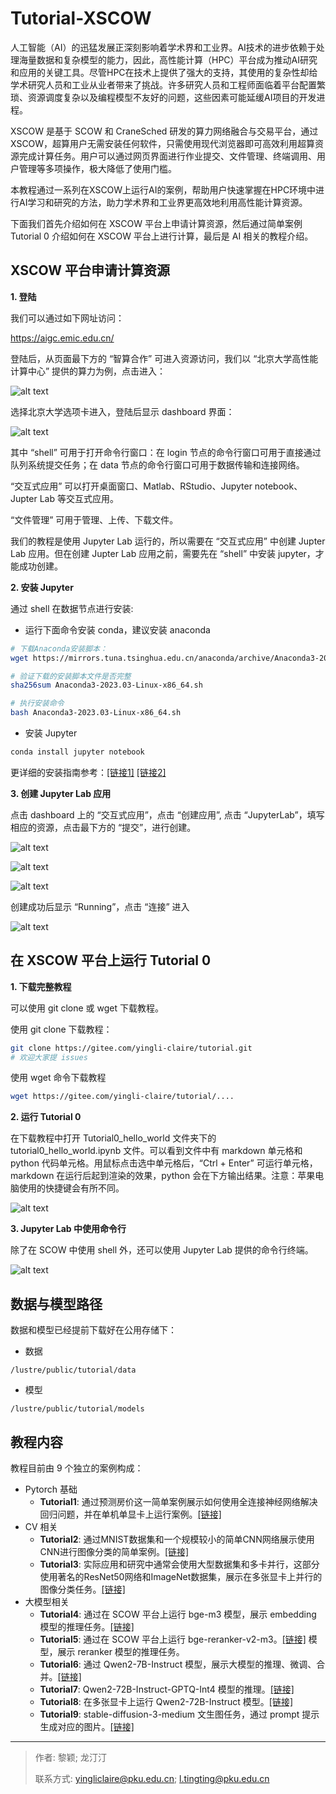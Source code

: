 # Tutorial-XSCOW

人工智能（AI）的迅猛发展正深刻影响着学术界和工业界。AI技术的进步依赖于处理海量数据和复杂模型的能力，因此，高性能计算（HPC）平台成为推动AI研究和应用的关键工具。尽管HPC在技术上提供了强大的支持，其使用的复杂性却给学术研究人员和工业从业者带来了挑战。许多研究人员和工程师面临着平台配置繁琐、资源调度复杂以及编程模型不友好的问题，这些因素可能延缓AI项目的开发进程。

XSCOW 是基于 SCOW 和 CraneSched 研发的算力网络融合与交易平台，通过XSCOW，超算用户无需安装任何软件，只需使用现代浏览器即可高效利用超算资源完成计算任务。用户可以通过网页界面进行作业提交、文件管理、终端调用、用户管理等多项操作，极大降低了使用门槛。

本教程通过一系列在XSCOW上运行AI的案例，帮助用户快速掌握在HPC环境中进行AI学习和研究的方法，助力学术界和工业界更高效地利用高性能计算资源。

下面我们首先介绍如何在 XSCOW 平台上申请计算资源，然后通过简单案例 Tutorial 0 介绍如何在 XSCOW 平台上进行计算，最后是 AI 相关的教程介绍。 

## XSCOW 平台申请计算资源

**1. 登陆**

我们可以通过如下网址访问：

https://aigc.emic.edu.cn/

登陆后，从页面最下方的 “智算合作” 可进入资源访问，我们以 “北京大学高性能计算中心” 提供的算力为例，点击进入：

![alt text](figures/image-6.png)

选择北京大学选项卡进入，登陆后显示 dashboard 界面：

![alt text](figures/image-7.png)

其中 “shell” 可用于打开命令行窗口：在 login 节点的命令行窗口可用于直接通过队列系统提交任务；在 data 节点的命令行窗口可用于数据传输和连接网络。

“交互式应用” 可以打开桌面窗口、Matlab、RStudio、Jupyter notebook、Jupter Lab 等交互式应用。

“文件管理” 可用于管理、上传、下载文件。

我们的教程是使用 Jupyter Lab 运行的，所以需要在 “交互式应用” 中创建 Jupter Lab 应用。但在创建 Jupter Lab 应用之前，需要先在 “shell” 中安装 jupyter，才能成功创建。

**2. 安装 Jupyter**
   
   通过 shell 在数据节点进行安装:

   - 运行下面命令安装 conda，建议安装 anaconda
  
  ```bash
  # 下载Anaconda安装脚本：
  wget https://mirrors.tuna.tsinghua.edu.cn/anaconda/archive/Anaconda3-2023.03-Linux-x86_64.sh

  # 验证下载的安装脚本文件是否完整
  sha256sum Anaconda3-2023.03-Linux-x86_64.sh

  # 执行安装命令
  bash Anaconda3-2023.03-Linux-x86_64.sh
  ```

  - 安装 Jupyter
  ```bash
  conda install jupyter notebook
  ```
  
  更详细的安装指南参考：[[链接1]](https://icode.pku.edu.cn/SCOW/docs/deploy/config/portal/apps/apps/jupyter) [[链接2]](https://hpc.pku.edu.cn/_book/guide/ood/interactive_jupyter.html)

**3. 创建 Jupyter Lab 应用**
   
   点击 dashboard 上的 “交互式应用”，点击 “创建应用”, 点击 “JupyterLab”，填写相应的资源，点击最下方的 “提交”，进行创建。

![alt text](figures/image-10.png)

![alt text](figures/image-11.png)

![alt text](figures/image-12.png)

创建成功后显示 “Running”，点击 “连接” 进入

![alt text](figures/image-13.png)


## 在 XSCOW 平台上运行 Tutorial 0

**1. 下载完整教程**

<!-- TODO 替换下载链接 -->

可以使用 git clone 或 wget 下载教程。

使用 git clone 下载教程：

```bash
git clone https://gitee.com/yingli-claire/tutorial.git
# 欢迎大家提 issues
```

使用 wget 命令下载教程

```bash
wget https://gitee.com/yingli-claire/tutorial/....
```

**2. 运行 Tutorial 0**

在下载教程中打开 Tutorial0_hello_world 文件夹下的 tutorial0_hello_world.ipynb 文件。可以看到文件中有 markdown 单元格和 python 代码单元格。用鼠标点击选中单元格后，“Ctrl + Enter” 可运行单元格，markdown 在运行后起到渲染的效果，python 会在下方输出结果。注意：苹果电脑使用的快捷键会有所不同。

![alt text](figures/image-8.png)

**3. Jupyter Lab 中使用命令行**

除了在 SCOW 中使用 shell 外，还可以使用 Jupyter Lab 提供的命令行终端。

![alt text](figures/image-9.png)


## 数据与模型路径

<!-- TODO 数据与模型路径 -->

数据和模型已经提前下载好在公用存储下：

- 数据
<!-- VAR_PLACEHOLDER -->
`/lustre/public/tutorial/data`

- 模型
<!-- VAR_PLACEHOLDER -->
`/lustre/public/tutorial/models`

## 教程内容

教程目前由 9 个独立的案例构成：

- Pytorch 基础
  - **Tutorial1**: 通过预测房价这一简单案例展示如何使用全连接神经网络解决回归问题，并在单机单显卡上运行案例。[[链接]](Tutorial1_regression/tutorial1_regression.ipynb)
- CV 相关
  - **Tutorial2**: 通过MNIST数据集和一个规模较小的简单CNN网络展示使用CNN进行图像分类的简单案例。[[链接]](Tutorial2_classification/tutorial2_classification.ipynb)
  - **Tutorial3**: 实际应用和研究中通常会使用大型数据集和多卡并行，这部分使用著名的ResNet50网络和ImageNet数据集，展示在多张显卡上并行的图像分类任务。[[链接]](Tutorial3_CV/tutorial3_CV.ipynb)
- 大模型相关
  - **Tutorial4**: 通过在 SCOW 平台上运行 bge-m3 模型，展示 embedding 模型的推理任务。[[链接]](Tutorial4_bge-m3/tutorial4_bge-m3.md)
  - **Tutorial5**: 通过在 SCOW 平台上运行 bge-reranker-v2-m3。[[链接]](Tutorial5_bge-reranker-v2-m3/tutorial5_bge-reranker-v2-m3.md)
 模型，展示 reranker 模型的推理任务。
   - **Tutorial6**: 通过 Qwen2-7B-Instruct 模型，展示大模型的推理、微调、合并。[[链接]](Tutorial6_Qwen2-7B-Instruct/tutorial6_qwen2-7b.md)
   - **Tutorial7**: Qwen2-72B-Instruct-GPTQ-Int4 模型的推理。[[链接]](Tutorial7_Qwen2-72B-Instruct-GPTQ-Int4/tutorial7_qwen2-72b-int4.md)
   - **Tutorial8**: 在多张显卡上运行 Qwen2-72B-Instruct 模型。[[链接]](Tutorial8_Qwen2-72B-Instruct/tutorial8_Qwen2-72B-Instruct.md)
   - **Tutorial9**: stable-diffusion-3-medium 文生图任务，通过 prompt 提示生成对应的图片。[[链接]](Tutorial9_stable-diffusion-3-medium/tutorial9_stable_diffusion.md)

---

> 作者: 黎颖; 龙汀汀
>
> 联系方式: yingliclaire@pku.edu.cn;   l.tingting@pku.edu.cn